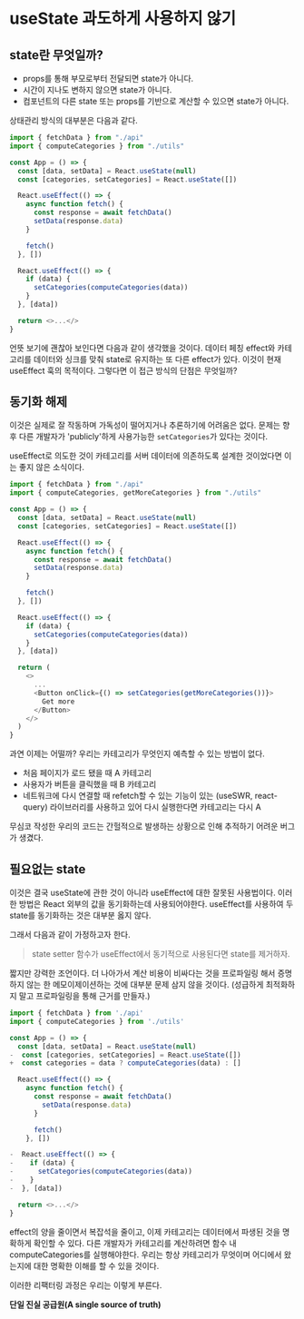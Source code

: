 # useState 과도하게 사용하지 않기

## state란 무엇일까?

- props를 통해 부모로부터 전달되면 state가 아니다.
- 시간이 지나도 변하지 않으면 state가 아니다.
- 컴포넌트의 다른 state 또는 props를 기반으로 계산할 수 있으면 state가 아니다.

상태관리 방식의 대부분은 다음과 같다.

```js
import { fetchData } from "./api"
import { computeCategories } from "./utils"

const App = () => {
  const [data, setData] = React.useState(null)
  const [categories, setCategories] = React.useState([])

  React.useEffect(() => {
    async function fetch() {
      const response = await fetchData()
      setData(response.data)
    }

    fetch()
  }, [])

  React.useEffect(() => {
    if (data) {
      setCategories(computeCategories(data))
    }
  }, [data])

  return <>...</>
}
```

언뜻 보기에 괜찮아 보인다면 다음과 같이 생각했을 것이다. 데이터 페칭 effect와 카테고리를 데이터와 싱크를 맞춰 state로 유지하는 또 다른 effect가 있다. 이것이 현재 useEffect 훅의 목적이다. 그렇다면 이 접근 방식의 단점은 무엇일까?

## 동기화 해제

이것은 실제로 잘 작동하며 가독성이 떨어지거나 추론하기에 어려움은 없다. 문제는 향후 다른 개발자가 'publicly'하게 사용가능한 `setCategories`가 있다는 것이다.

useEffect로 의도한 것이 카테고리를 서버 데이터에 의존하도록 설계한 것이었다면 이는 좋지 않은 소식이다.

```js
import { fetchData } from "./api"
import { computeCategories, getMoreCategories } from "./utils"

const App = () => {
  const [data, setData] = React.useState(null)
  const [categories, setCategories] = React.useState([])

  React.useEffect(() => {
    async function fetch() {
      const response = await fetchData()
      setData(response.data)
    }

    fetch()
  }, [])

  React.useEffect(() => {
    if (data) {
      setCategories(computeCategories(data))
    }
  }, [data])

  return (
    <>
      ...
      <Button onClick={() => setCategories(getMoreCategories())}>
        Get more
      </Button>
    </>
  )
}
```

과연 이제는 어떨까? 우리는 카테고리가 무엇인지 예측할 수 있는 방법이 없다.

- 처음 페이지가 로드 됐을 때 A 카테고리
- 사용자가 버튼을 클릭했을 때 B 카테고리
- 네트워크에 다시 연결할 때 refetch할 수 있는 기능이 있는 (useSWR, react-query) 라이브러리를 사용하고 있어 다시 실행한다면 카테고리는 다시 A

무심코 작성한 우리의 코드는 간헐적으로 발생하는 상황으로 인해 추적하기 어려운 버그가 생겼다.

## 필요없는 state

이것은 결국 useState에 관한 것이 아니라 useEffect에 대한 잘못된 사용법이다. 이러한 방법은 React 외부의 값을 동기화하는데 사용되어야한다. useEffect를 사용하여 두 state를 동기화하는 것은 대부분 옳지 않다.

그래서 다음과 같이 가정하고자 한다.

> state setter 함수가 useEffect에서 동기적으로 사용된다면 state를 제거하자.

짧지만 강력한 조언이다. 더 나아가서 계산 비용이 비싸다는 것을 프로파일링 해서 증명하지 않는 한 메모이제이션하는 것에 대부분 문제 삼지 않을 것이다. (성급하게 최적화하지 말고 프로파일링을 통해 근거를 만들자.)

```js
import { fetchData } from './api'
import { computeCategories } from './utils'

const App = () => {
  const [data, setData] = React.useState(null)
-  const [categories, setCategories] = React.useState([])
+  const categories = data ? computeCategories(data) : []

  React.useEffect(() => {
    async function fetch() {
      const response = await fetchData()
        setData(response.data)
      }

      fetch()
    }, [])

-  React.useEffect(() => {
-    if (data) {
-      setCategories(computeCategories(data))
-    }
-  }, [data])

  return <>...</>
}
```

effect의 양을 줄이면서 복잡석을 줄이고, 이제 카테고리는 데이터에서 파생된 것을 명확하게 확인할 수 있다. 다른 개발자가 카테고리를 계산하려면 함수 내 computeCategories를 실행해야한다. 우리는 항상 카테고리가 무엇이며 어디에서 왔는지에 대한 명확한 이해를 할 수 있을 것이다.

이러한 리팩터링 과정은 우리는 이렇게 부른다.

**단일 진실 공급원(A single source of truth)**
